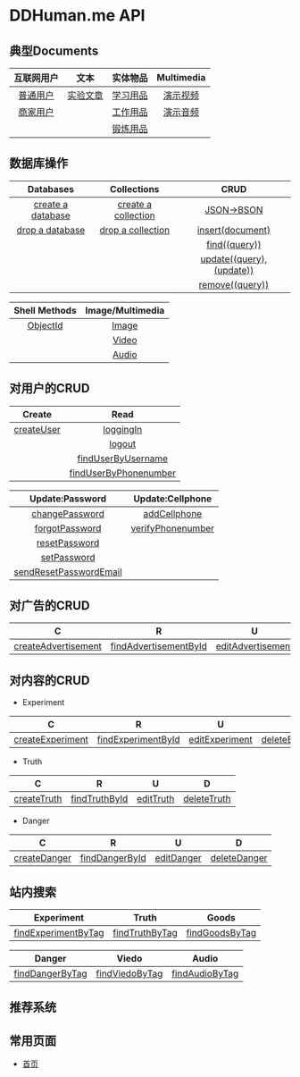 # DDHuman.me API

## 典型Documents

| 互联网用户 | 文本 | 实体物品 | **Multimedia** |
|:-------:|:-------:|:-------:|:-------:|
|[普通用户]|[实验文章]|[学习用品]|[演示视频]|
|[商家用户]|         |[工作用品]|[演示音频]|
|    	  |         |[锻炼用品]|         |

[普通用户]: /chapters/典型Documents/普通用户.md
[商家用户]: /chapters/典型Documents/商家用户.md

[实验文章]: /chapters/典型Documents/实验文章.md

[学习用品]: /chapters/典型Documents/学习用品.md
[工作用品]: /chapters/典型Documents/工作用品.md
[锻炼用品]: /chapters/典型Documents/锻炼用品.md

[演示视频]: /chapters/典型Documents/演示视频.md
[演示音频]: /chapters/典型Documents/演示音频.md

## 数据库操作

| Databases | Collections | **CRUD** | 
|:-------:|:-------:|:-------:|
|[create a database]|[create a collection]|[JSON->BSON]|
|[drop a database]|[drop a collection]|[insert(document)]|
|				  |					  |[find((query))]|
|				  |					  |[update((query),(update))]|
|				  |					  |[remove((query))]|

[create a database]: /chapters/数据库操作/create-a-database.md
[drop a database]: /chapters/数据库操作/drop-a-database.md

[create a collection]: /chapters/数据库操作/create-a-collection.md
[drop a collection]: /chapters/数据库操作/drop-a-collection.md

[JSON->BSON]: /chapters/数据库操作/JSON-BSON.md
[insert(document)]: /chapters/数据库操作/insert(document).md
[find((query))]: /chapters/数据库操作/find((query)).md
[update((query),(update))]: /chapters/数据库操作/update((query),(update)).md
[remove((query))]: /chapters/数据库操作/remove((query)).md

| Shell Methods | **Image/Multimedia** | 
|:-------:|:-------:|
|[ObjectId]|[Image]|
|		   |[Video]|
|		   |[Audio]|

[ObjectId]: /chapters/数据库操作/ObjectId.md

[Image]: /chapters/数据库操作/Image.md
[Video]: /chapters/数据库操作/Video.md
[Audio]: /chapters/数据库操作/Audio.md

## 对用户的CRUD

| **Create** | **Read** | 
|:-------:|:-------:|
|[createUser]|[loggingIn]|
|			 |[logout]|
|			 |[findUserByUsername]|
|			 |[findUserByPhonenumber]|			 



[createUser]: /chapters/对用户的CRUD/createUser.md

[loggingIn]: /chapters/对用户的CRUD/loggingIn.md
[logout]: /chapters/对用户的CRUD/logout.md
[findUserByUsername]: /chapters/对用户的CRUD/findUserByUsername.md
[findUserByPhonenumber]: /chapters/对用户的CRUD/findUserByPhonenumber.md

| Update:Password | Update:Cellphone | 
|:-------:|:-------:|
|[changePassword]|[addCellphone]|
|[forgotPassword]|[verifyPhonenumber]|
|[resetPassword] |					 |
|[setPassword]   |					 |			 
|[sendResetPasswordEmail]|			 |

[changePassword]: /chapters/对用户的CRUD/changePassword.md
[forgotPassword]: /chapters/对用户的CRUD/forgotPassword.md
[resetPassword]: /chapters/对用户的CRUD/resetPassword.md
[setPassword]: /chapters/对用户的CRUD/setPassword.md
[sendResetPasswordEmail]: /chapters/对用户的CRUD/sendResetPasswordEmail.md

[addCellphone]: /chapters/对用户的CRUD/addCellphone.md
[verifyPhonenumber]: /chapters/对用户的CRUD/verifyPhonenumber.md

## 对广告的CRUD

| **C** | **R** | **U** | **D** |
|:-------:|:-------:|:-------:|:-------:|
|[createAdvertisement]|[findAdvertisementById]|[editAdvertisement]|[deleteAdvertisement]|

[createAdvertisement]: /chapters/对广告的CRUD/createAdvertisement.md
[findAdvertisementById]: /chapters/对广告的CRUD/findAdvertisementById.md
[editAdvertisement]: /chapters/对广告的CRUD/editAdvertisement.md
[deleteAdvertisement]: /chapters/对广告的CRUD/deleteAdvertisement.md

## 对内容的CRUD

- Experiment

| **C** | **R** | **U** | **D** |
|:-------:|:-------:|:-------:|:-------:|
|[createExperiment]|[findExperimentById]|[editExperiment]|[deleteExperiment]|

[createExperiment]: /chapters/对内容的CRUD/createExperiment.md
[findExperimentById]: /chapters/对内容的CRUD/findExperimentById.md
[editExperiment]: /chapters/对内容的CRUD/editExperiment.md
[deleteExperiment]: /chapters/对内容的CRUD/deleteExperiment.md

- Truth

| **C** | **R** | **U** | **D** |
|:-------:|:-------:|:-------:|:-------:|
|[createTruth]|[findTruthById]|[editTruth]|[deleteTruth]|

[createTruth]: /chapters/对内容的CRUD/createTruth.md
[findTruthById]: /chapters/对内容的CRUD/findTruthById.md
[editTruth]: /chapters/对内容的CRUD/editTruth.md
[deleteTruth]: /chapters/对内容的CRUD/deleteTruth.md

- Danger

| **C** | **R** | **U** | **D** |
|:-------:|:-------:|:-------:|:-------:|
|[createDanger]|[findDangerById]|[editDanger]|[deleteDanger]|

[createDanger]: /chapters/对内容的CRUD/createDanger.md
[findDangerById]: /chapters/对内容的CRUD/findDangerById.md
[editDanger]: /chapters/对内容的CRUD/editDanger.md
[deleteDanger]: /chapters/对内容的CRUD/deleteDanger.md

## 站内搜索

| **Experiment** | **Truth** | **Goods** | 
|:-------:|:-------:|:-------:|
|[findExperimentByTag]|[findTruthByTag]|[findGoodsByTag]|

[findExperimentByTag]: /chapters/站内搜索/findExperimentByTag.md
[findTruthByTag]: /chapters/站内搜索/findTruthByTag.md
[findGoodsByTag]: /chapters/站内搜索/findGoodsByTag.md

| **Danger** | **Viedo** | **Audio** | 
|:-------:|:-------:|:-------:|
|[findDangerByTag]|[findViedoByTag]|[findAudioByTag]|

[findDangerByTag]: /chapters/站内搜索/findDangerByTag.md
[findViedoByTag]: /chapters/站内搜索/findViedoByTag.md
[findAudioByTag]: /chapters/站内搜索/findAudioByTag.md

## 推荐系统

## 常用页面
- [首页](/chapters/常用页面/首页.md)